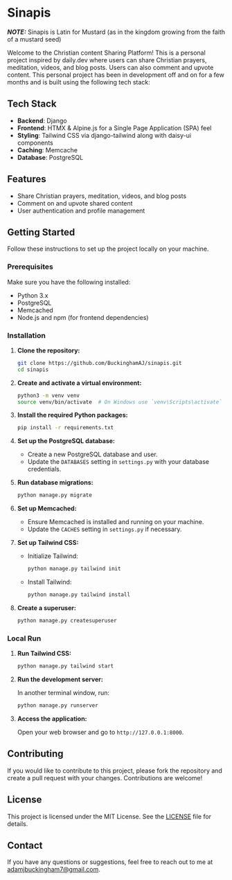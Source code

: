 # Sinapis
**_NOTE:_**  Sinapis is Latin for Mustard (as in the kingdom growing from the faith of a mustard seed)

Welcome to the Christian content Sharing Platform! This is a personal project inspired by daily.dev where users can share Christian prayers, meditation, videos, and blog posts. Users can also comment and upvote content.
This personal project has been in development off and on for a few months and is built using the following tech stack:

## Tech Stack

- **Backend**: Django
- **Frontend**: HTMX & Alpine.js for a Single Page Application (SPA) feel
- **Styling**: Tailwind CSS via django-tailwind along with daisy-ui components
- **Caching**: Memcache
- **Database**: PostgreSQL

## Features

- Share Christian prayers, meditation, videos, and blog posts
- Comment on and upvote shared content
- User authentication and profile management

## Getting Started

Follow these instructions to set up the project locally on your machine.

### Prerequisites

Make sure you have the following installed:

- Python 3.x
- PostgreSQL
- Memcached
- Node.js and npm (for frontend dependencies)

### Installation

1. **Clone the repository:**

    ```bash
    git clone https://github.com/BuckinghamAJ/sinapis.git
    cd sinapis
    ```

2. **Create and activate a virtual environment:**

    ```bash
    python3 -m venv venv
    source venv/bin/activate  # On Windows use `venv\Scripts\activate`
    ```

3. **Install the required Python packages:**

    ```bash
    pip install -r requirements.txt
    ```


4. **Set up the PostgreSQL database:**

    - Create a new PostgreSQL database and user.
    - Update the `DATABASES` setting in `settings.py` with your database credentials.

5. **Run database migrations:**

    ```bash
    python manage.py migrate
    ```

6. **Set up Memcached:**

    - Ensure Memcached is installed and running on your machine.
    - Update the `CACHES` setting in `settings.py` if necessary.

7. **Set up Tailwind CSS:**

    - Initialize Tailwind:

        ```bash
        python manage.py tailwind init
        ```

    - Install Tailwind:

        ```bash
        python manage.py tailwind install
        ```

8. **Create a superuser:**

    ```bash
    python manage.py createsuperuser
    ```



### Local Run

1. **Run Tailwind CSS:**

    ```bash
    python manage.py tailwind start
    ```

2. **Run the development server:**

    In another terminal window, run:

    ```bash
    python manage.py runserver
    ```

3. **Access the application:**

    Open your web browser and go to `http://127.0.0.1:8000`.

## Contributing

If you would like to contribute to this project, please fork the repository and create a pull request with your changes. Contributions are welcome!

## License

This project is licensed under the MIT License. See the [LICENSE](LICENSE) file for details.

## Contact

If you have any questions or suggestions, feel free to reach out to me at adamjbuckingham7@gmail.com.
